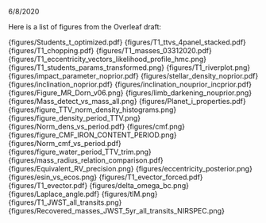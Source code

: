 
6/8/2020

Here is a list of figures from the Overleaf draft:
    
{figures/Students_t_optimized.pdf}
{figures/T1_ttvs_4panel_stacked.pdf}
{figures/T1_chopping.pdf}
{figures/T1_masses_03312020.pdf}
{figures/T1_eccentricity_vectors_likelihood_profile_hmc.png}
{figures/T1_students_params_transformed.png}
{figures/T1_riverplot.png}
{figures/impact_parameter_noprior.pdf}
{figures/stellar_density_noprior.pdf}
{figures/inclination_noprior.pdf}
{figures/inclination_nouprior_incprior.pdf}
{figures/Figure_MR_Dorn_v06.png}
{figures/limb_darkening_nouprior.png}
{figures/Mass_detect_vs_mass_all.png}
{figures/Planet_i_properties.pdf}
{figures/figure_TTV_norm_density_histograms.png}
{figures/figure_density_period_TTV.png}
{figures/Norm_dens_vs_period.pdf}
{figures/cmf.png}
{figures/figure_CMF_IRON_CONTENT_PERIOD.png}
{figures/Norm_cmf_vs_period.pdf}
{figures/figure_water_period_TTV_trim.png}
{figures/mass_radius_relation_comparison.pdf}
{figures/Equivalent_RV_precision.png}
{figures/eccentricity_posterior.png}
{figures/esin_vs_ecos.png}
{figures/T1_evector_forced.pdf}
{figures/T1_evector.pdf}
{figures/delta_omega_bc.png}
{figures/Laplace_angle.pdf}
{figures/tlM.png}
{figures/T1_JWST_all_transits.png}
{figures/Recovered_masses_JWST_5yr_all_transits_NIRSPEC.png}
